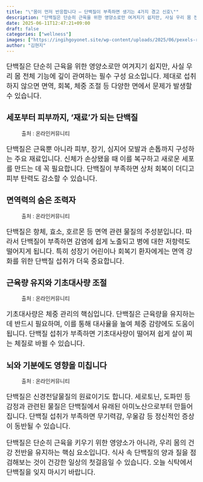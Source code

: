 ```yaml
---
title: "\"몸이 먼저 반응합니다 – 단백질이 부족하면 생기는 4가지 경고 신호\""
description: "단백질은 단순히 근육을 위한 영양소로만 여겨지기 쉽지만, 사실 우리 몸 전체 기능에 깊이 관여하는 필수 구성 요소입니다. 제대로 섭취하지 않으면 면역, 회복, 체중 조절 등 다양한 면에서 문제가 발생할 수 있습니다."
date: 2025-06-11T12:47:21+09:00
draft: false
categories: ["wellness"]
images: ["https://ingihgoyonet.site/wp-content/uploads/2025/06/pexels-rdne-6519905-1024x683.jpg", "https://ingihgoyonet.site/wp-content/uploads/2025/06/pexels-cottonbro-4114016-768x1024.jpg", "https://ingihgoyonet.site/wp-content/uploads/2025/06/pexels-kinkate-421160-1024x683.jpg", "https://ingihgoyonet.site/wp-content/uploads/2025/06/pexels-cottonbro-5723875-683x1024.jpg"]
author: "김현지"
---
```


<p style="font-size:18px">단백질은 단순히 근육을 위한 영양소로만 여겨지기 쉽지만, 사실 우리 몸 전체 기능에 깊이 관여하는 필수 구성 요소입니다. 제대로 섭취하지 않으면 면역, 회복, 체중 조절 등 다양한 면에서 문제가 발생할 수 있습니다.</p> <h2 >세포부터 피부까지, ‘재료’가 되는 단백질</h2> <figure ><img src="https://ingihgoyonet.site/wp-content/uploads/2025/06/pexels-rdne-6519905-1024x683.jpg" alt="" style="aspect-ratio:16/9;object-fit:cover"/><figcaption >출처 : 온라인커뮤니티</figcaption></figure> <p style="font-size:18px">단백질은 근육뿐 아니라 피부, 장기, 심지어 모발과 손톱까지 구성하는 주요 재료입니다. 신체가 손상됐을 때 이를 복구하고 새로운 세포를 만드는 데 꼭 필요합니다. 단백질이 부족하면 상처 회복이 더디고 피부 탄력도 감소할 수 있습니다.</p> <h2 >면역력의 숨은 조력자</h2> <figure ><img src="https://ingihgoyonet.site/wp-content/uploads/2025/06/pexels-cottonbro-4114016-768x1024.jpg" alt="" style="aspect-ratio:16/9;object-fit:cover"/><figcaption >출처 : 온라인커뮤니티</figcaption></figure> <p style="font-size:18px">단백질은 항체, 효소, 호르몬 등 면역 관련 물질의 주성분입니다. 따라서 단백질이 부족하면 감염에 쉽게 노출되고 병에 대한 저항력도 떨어지게 됩니다. 특히 성장기 어린이나 회복기 환자에게는 면역 강화를 위한 단백질 섭취가 더욱 중요합니다.</p> <h2 >근육량 유지와 기초대사량 조절</h2> <figure ><img src="https://ingihgoyonet.site/wp-content/uploads/2025/06/pexels-kinkate-421160-1024x683.jpg" alt="" style="aspect-ratio:16/9;object-fit:cover"/><figcaption >출처 : 온라인커뮤니티</figcaption></figure> <p style="font-size:18px">기초대사량은 체중 관리의 핵심입니다. 단백질은 근육량을 유지하는 데 반드시 필요하며, 이를 통해 대사율을 높여 체중 감량에도 도움이 됩니다. 단백질 섭취가 부족하면 기초대사량이 떨어져 쉽게 살이 찌는 체질로 바뀔 수 있습니다.</p> <h2 >뇌와 기분에도 영향을 미칩니다</h2> <figure ><img src="https://ingihgoyonet.site/wp-content/uploads/2025/06/pexels-cottonbro-5723875-683x1024.jpg" alt="" style="aspect-ratio:16/9;object-fit:cover"/><figcaption >출처 : 온라인커뮤니티</figcaption></figure> <p style="font-size:18px">단백질은 신경전달물질의 원료이기도 합니다. 세로토닌, 도파민 등 감정과 관련된 물질은 단백질에서 유래된 아미노산으로부터 만들어집니다. 단백질 섭취가 부족하면 무기력감, 우울감 등 정신적인 증상이 동반될 수 있습니다.</p> <p style="font-size:18px">단백질은 단순히 근육을 키우기 위한 영양소가 아니라, 우리 몸의 건강 전반을 유지하는 핵심 요소입니다. 식사 속 단백질의 양과 질을 점검해보는 것이 건강한 일상의 첫걸음일 수 있습니다. 오늘 식탁에서 단백질을 잊지 마시기 바랍니다.</p>